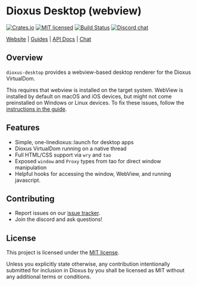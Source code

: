 # Dioxus Desktop (webview)

[![Crates.io][crates-badge]][crates-url]
[![MIT licensed][mit-badge]][mit-url]
[![Build Status][actions-badge]][actions-url]
[![Discord chat][discord-badge]][discord-url]

[crates-badge]: https://img.shields.io/crates/v/dioxus-desktop.svg
[crates-url]: https://crates.io/crates/dioxus-desktop
[mit-badge]: https://img.shields.io/badge/license-MIT-blue.svg
[mit-url]: https://github.com/dioxuslabs/dioxus/blob/main/LICENSE-MIT
[actions-badge]: https://github.com/dioxuslabs/dioxus/actions/workflows/main.yml/badge.svg
[actions-url]: https://github.com/dioxuslabs/dioxus/actions?query=workflow%3ACI+branch%3Amaster
[discord-badge]: https://img.shields.io/discord/899851952891002890.svg?logo=discord&style=flat-square
[discord-url]: https://discord.gg/XgGxMSkvUM

[Website](https://dioxuslabs.com) |
[Guides](https://dioxuslabs.com/learn/0.5) |
[API Docs](https://docs.rs/dioxus-desktop/latest/dioxus_desktop) |
[Chat](https://discord.gg/XgGxMSkvUM)

## Overview

`dioxus-desktop` provides a webview-based desktop renderer for the Dioxus VirtualDom.

This requires that webview is installed on the target system. WebView is installed by default on macOS and iOS devices, but might not come preinstalled on Windows or Linux devices. To fix these issues, follow the [instructions in the guide](guide-url).

[guide-url]: https://dioxuslabs.com/learn/0.5/getting_started

## Features

- Simple, one-linedioxus::launch for desktop apps
- Dioxus VirtualDom running on a native thread
- Full HTML/CSS support via `wry` and `tao`
- Exposed `window` and `Proxy` types from tao for direct window manipulation
- Helpful hooks for accessing the window, WebView, and running javascript.

## Contributing

- Report issues on our [issue tracker](https://github.com/dioxuslabs/dioxus/issues).
- Join the discord and ask questions!

## License

This project is licensed under the [MIT license].

[mit license]: https://github.com/dioxuslabs/dioxus/blob/main/LICENSE-MIT

Unless you explicitly state otherwise, any contribution intentionally submitted
for inclusion in Dioxus by you shall be licensed as MIT without any additional
terms or conditions.
